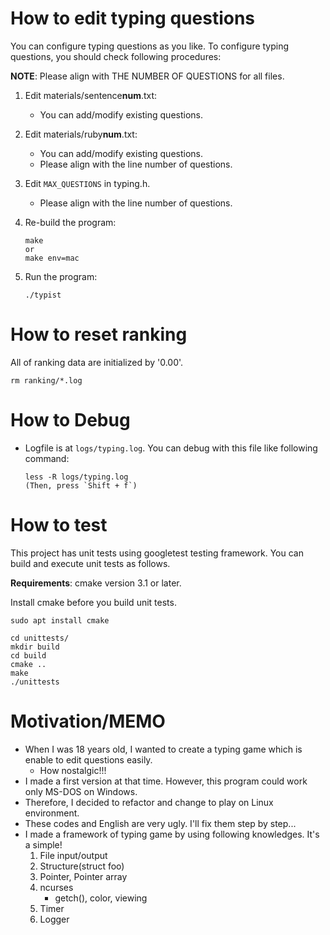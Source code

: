 # How to edit typing questions

You can configure typing questions as you like.
To configure typing questions, you should check following procedures:

**NOTE**: Please align with THE NUMBER OF QUESTIONS for all files.

1. Edit materials/sentence**num**.txt:
    * You can add/modify existing questions.
1. Edit materials/ruby**num**.txt:
    * You can add/modify existing questions.
    * Please align with the line number of questions.
1. Edit ``MAX_QUESTIONS`` in typing.h.
    * Please align with the line number of questions.
1. Re-build the program:

   ```
   make
   or
   make env=mac
   ```
1. Run the program:

   ```
   ./typist
   ```

# How to reset ranking

All of ranking data are initialized by '0.00'.

```
rm ranking/*.log
```

# How to Debug

* Logfile is at ``logs/typing.log``.  You can debug with this file like
  following command:

   ```
   less -R logs/typing.log
   (Then, press `Shift + f`)
   ```

# How to test

This project has unit tests using googletest testing framework.
You can build and execute unit tests as follows.

**Requirements**: cmake version 3.1 or later.

Install cmake before you build unit tests.

```
sudo apt install cmake
```

```
cd unittests/
mkdir build
cd build
cmake ..
make
./unittests
```

# Motivation/MEMO

* When I was 18 years old, I wanted to create a typing game which is enable to
  edit questions easily.
    * How nostalgic!!!
* I made a first version at that time.  However, this program could work only
  MS-DOS on Windows.
* Therefore, I decided to refactor and change to play on Linux environment.
* These codes and English are very ugly.  I'll fix them step by step...
* I made a framework of typing game by using following knowledges.
  It's a simple!
    1. File input/output
    1. Structure(struct foo)
    1. Pointer, Pointer array
    1. ncurses
        * getch(), color, viewing
    1. Timer
    1. Logger
